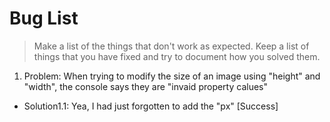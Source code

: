 # Bug List

> Make a list of the things that don't work as expected. Keep a list of things that you have fixed and try to document how you solved them.

1. Problem: When trying to modify the size of an image using "height" and "width", the console says they are "invaid property calues"
 - Solution1.1: Yea, I had just forgotten to add the "px" [Success]
